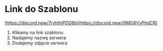 # Link do Szablonu

[https://discord.new/7rvhthjPDD8b](https://discord.new/j9MG8VvPhdCR)

1. Klikamy na link szablonu
2. Nadajemy nazwę serwera
3. Dodajemy zdjęcie serwera 
